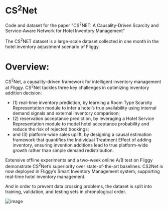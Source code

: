 # CS<sup>2</sup>Net

Code and dataset for the paper "CS<sup>2</sup>NET: A Causality-Driven Scarcity and Service-Aware Network for Hotel Inventory Management"

The CS<sup>2</sup>NET dataset is a large-scale dataset collected in one month in the hotel inventory adjustment scenario of Fliggy.

# Overview:

CS<sup>2</sup>Net, a causality-driven framework for intelligent inventory management at Fliggy. CS<sup>2</sup>Net tackles three key challenges in optimizing inventory addition decision: 
 - (1) real-time inventory prediction, by learning a Room Type Scarcity Representation module to infer a hotel’s true availability using internal demand signals and external inventory comparison;
 - (2) reservation acceptance prediction, by leveraging a Hotel Service Representation module to model hotel acceptance probability and reduce the risk of rejected bookings;
 - and (3) platform-wide sales uplift, by designing a causal estimation framework that quantifies the Individual Treatment Effect of adding inventory, ensuring invention additions lead to true platform-wide growth rather than simple demand redistribution.

Extensive offline experiments and a two-week online A/B test on Fliggy demonstrate CS<sup>2</sup>Net’s superiority over state-of-the-art baselines. CS2Net is now deployed in Fliggy’s Smart Inventory Management system, supporting real-time hotel inventory management.

And in order to prevent data crossing problems, the dataset is split into training, validation, and testing sets in chronological order.


![image](https://github.com/user-attachments/assets/22ba226c-8a43-46fb-b1bc-7e3451a22d37)
